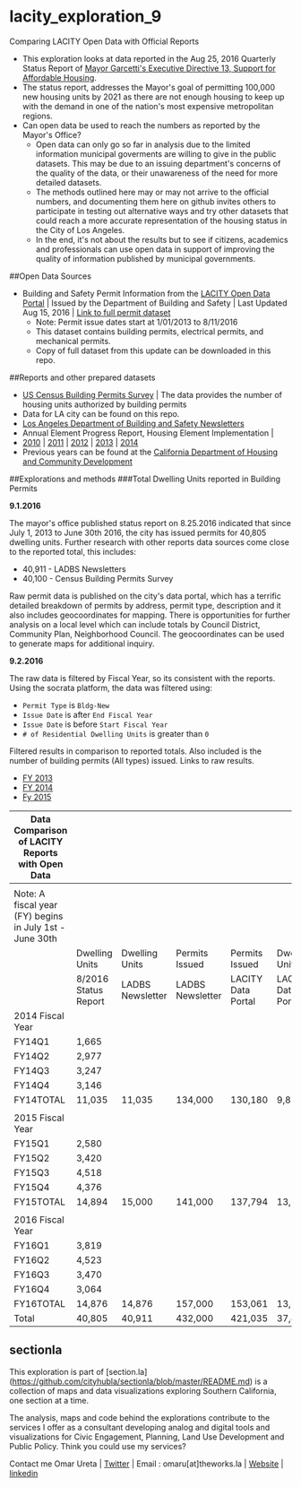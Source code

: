 # lacity_exploration_9
Comparing LACITY Open Data with Official Reports

* This exploration looks at data reported in the Aug 25, 2016 Quarterly Status Report of [Mayor Garcetti's Executive Directive 13, Support for Affordable Housing](http://www.lamayor.org/mayor-garcetti%E2%80%99s-executive-directive-13-support-affordable-housing).
* The status report, addresses the Mayor's goal of permitting 100,000 new housing units by 2021 as there are not enough housing to keep up with the demand in one of the nation's most expensive metropolitan regions.
* Can open data be used to reach the numbers as reported by the Mayor's Office?
  * Open data can only go so far in analysis due to the limited information municipal goverments are willing to give in the public datasets. This may be due to an issuing department's concerns of the quality of the data, or their unawareness of the need for more detailed datasets.
  * The methods outlined here may or may not arrive to the official numbers, and documenting them here on github invites others to participate in testing out alternative ways and try other datasets that could reach a more accurate representation of the housing status in the City of Los Angeles.
  * In the end, it's not about the results but to see if citizens, academics and professionals can use open data in support of improving the quality of information published by municipal governments.

##Open Data Sources
* Building and Safety Permit Information from the [LACITY Open Data Portal](https://data.lacity.org) | Issued by the Department of Building and Safety | Last Updated Aug 15, 2016 | [Link to full permit dataset](https://data.lacity.org/A-Prosperous-City/Building-and-Safety-Permit-Information/yv23-pmwf)
  * Note: Permit issue dates start at 1/01/2013 to 8/11/2016
  * This dataset contains building permits, electrical permits, and mechanical permits.
  * Copy of full dataset from this update can be downloaded in this repo.
 
##Reports and other prepared datasets
* [US Census Building Permits Survey](https://www.census.gov/construction/bps/) | The data provides the number of housing units authorized by building permits
 * Data for LA city can be found on this repo.
* [Los Angeles Department of Building and Safety Newsletters](http://ladbs.org/forms-publications/publications/newsletter)
* Annual Element Progress Report, Housing Element Implementation | 
 * [2010](http://cityplanning.lacity.org/HousingInitiatives/HousingElement/Final/APR_2010_Final.pdf) | [2011](http://cityplanning.lacity.org/PolicyInitiatives/Housing/ProRept/APR2011.pdf) | [2012](http://planning.lacity.org/PolicyInitiatives/Housing/ProRept/APR2012.pdf) | [2013](http://cityplanning.lacity.org/PolicyInitiatives/Housing/ProRept/APR2013.pdf) | [2014](http://cityplanning.lacity.org/PolicyInitiatives/Housing/ProRept/APR2014.pdf)
 * Previous years can be found at the [California Department of Housing and Community Development](http://www.hcd.ca.gov/regulations/)
 
##Explorations and methods
###Total Dwelling Units reported in Building Permits

**9.1.2016**

The mayor's office published status report on 8.25.2016 indicated that since July 1, 2013 to June 30th 2016, the city has issued permits for 40,805 dwelling units. Further research with other reports data sources come close to the reported total, this includes:
* 40,911 - LADBS Newsletters
* 40,100 - Census Building Permits Survey

Raw permit data is published on the city's data portal, which has a terrific detailed breakdown of permits by address, permit type, description and it also includes geocoordinates for mapping. There is opportunities for further analysis on a local level which can include totals by Council District, Community Plan, Neighborhood Council. The geocoordinates can be used to generate maps for additional inquiry.

**9.2.2016**

The raw data is filtered by Fiscal Year, so its consistent with the reports. Using the socrata platform, the data was filtered using:
* `Permit Type` is `Bldg-New`
* `Issue Date` is after `End Fiscal Year`
* `Issue Date` is before `Start Fiscal Year`
* `# of Residential Dwelling Units` is greater than `0`

Filtered results in comparison to reported totals. Also included is the number of building permits (All types) issued. Links to raw results.
* [FY 2013](https://data.lacity.org/A-Prosperous-City/Dwelling-Units-FY-2013/dkug-ccem)
* [FY 2014](https://data.lacity.org/A-Prosperous-City/Dwelling-Units-FY-2014/ah75-kk4t)
* [Fy 2015](https://data.lacity.org/A-Prosperous-City/Dwelling-Units-FY-2015/n22z-viyx)

| Data Comparison of LACITY Reports with Open Data |  |  |  |  |  |
|---------------------------------------------------------|----------------------|------------------|------------------|--------------------|--------------------|
|  |  |  |  |  |  |
| Note: A fiscal year (FY) begins in July 1st - June 30th |  |  |  |  |  |
|  | Dwelling Units | Dwelling Units | Permits Issued | Permits Issued | Dwelling Units |
|  | 8/2016 Status Report | LADBS Newsletter | LADBS Newsletter | LACITY Data Portal | LACITY Data Portal |
| 2014 Fiscal Year |  |  |  |  |  |
| FY14Q1 | 1,665 |  |  |  |  |
| FY14Q2 | 2,977 |  |  |  |  |
| FY14Q3 | 3,247 |  |  |  |  |
| FY14Q4 | 3,146 |  |  |  |  |
| FY14TOTAL | 11,035 | 11,035 | 134,000 | 130,180 | 9,879 |
|  |  |  |  |  |  |
| 2015 Fiscal Year |  |  |  |  |  |
| FY15Q1 | 2,580 |  |  |  |  |
| FY15Q2 | 3,420 |  |  |  |  |
| FY15Q3 | 4,518 |  |  |  |  |
| FY15Q4 | 4,376 |  |  |  |  |
| FY15TOTAL | 14,894 | 15,000 | 141,000 | 137,794 | 13,765 |
|  |  |  |  |  |  |
| 2016 Fiscal Year |  |  |  |  |  |
| FY16Q1 | 3,819 |  |  |  |  |
| FY16Q2 | 4,523 |  |  |  |  |
| FY16Q3 | 3,470 |  |  |  |  |
| FY16Q4 | 3,064 |  |  |  |  |
| FY16TOTAL | 14,876 | 14,876 | 157,000 | 153,061 | 13,756 |
| Total | 40,805 | 40,911 | 432,000 | 421,035 | 37,400 |

## sectionla
This exploration is part of [section.la] (https://github.com/cityhubla/sectionla/blob/master/README.md) is a collection of maps and data visualizations exploring Southern California, one section at a time. 

The analysis, maps and code behind the explorations contribute to the services I offer as a consultant developing analog and digital tools and visualizations for Civic Engagement, Planning, Land Use Development and Public Policy. Think you could use my services?

Contact me Omar Ureta | [Twitter](https://twitter.com/theworksla) | Email : omaru[at]theworks.la | [Website](http://www.theworks.la/) | [linkedin](https://www.linkedin.com/in/omar-ureta-87195a55)

